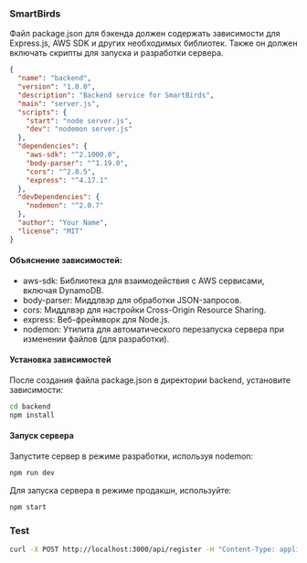 ### SmartBirds
Файл package.json для бэкенда должен содержать зависимости для Express.js, AWS SDK и других необходимых библиотек. Также он должен включать скрипты для запуска и разработки сервера.


```json
{
  "name": "backend",
  "version": "1.0.0",
  "description": "Backend service for SmartBirds",
  "main": "server.js",
  "scripts": {
    "start": "node server.js",
    "dev": "nodemon server.js"
  },
  "dependencies": {
    "aws-sdk": "^2.1000.0",
    "body-parser": "^1.19.0",
    "cors": "^2.8.5",
    "express": "^4.17.1"
  },
  "devDependencies": {
    "nodemon": "^2.0.7"
  },
  "author": "Your Name",
  "license": "MIT"
}
```

#### Объяснение зависимостей:
* aws-sdk: Библиотека для взаимодействия с AWS сервисами, включая DynamoDB.
* body-parser: Миддлвэр для обработки JSON-запросов.
* cors: Миддлвэр для настройки Cross-Origin Resource Sharing.
* express: Веб-фреймворк для Node.js.
* nodemon: Утилита для автоматического перезапуска сервера при изменении файлов (для разработки).

#### Установка зависимостей

После создания файла package.json в директории backend, установите зависимости:

```bash
cd backend
npm install
```

#### Запуск сервера
Запустите сервер в режиме разработки, используя nodemon:

```bash
npm run dev
```

Для запуска сервера в режиме продакшн, используйте:

```bash
npm start
```

### Test
```bash
curl -X POST http://localhost:3000/api/register -H "Content-Type: application/json" -d '{"partnerId": "test", "name": "Test Partner", "description": "Test Description"}'
```


